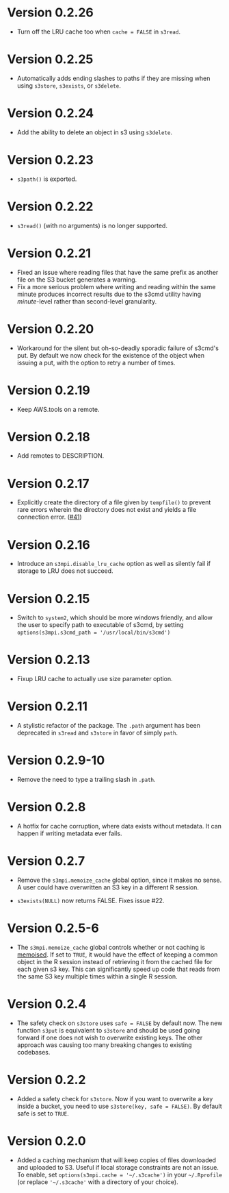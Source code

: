 # Version 0.2.26

* Turn off the LRU cache too when `cache = FALSE` in `s3read`.

# Version 0.2.25
* Automatically adds ending slashes to paths if they are missing when using
  `s3store`, `s3exists`, or `s3delete`.

# Version 0.2.24

* Add the ability to delete an object in s3 using `s3delete`.

# Version 0.2.23

* `s3path()` is exported.

# Version 0.2.22

* `s3read()` (with no arguments) is no longer supported.

# Version 0.2.21

* Fixed an issue where reading files that have the same prefix as another file
  on the S3 bucket generates a warning.
* Fix a more serious problem where writing and reading within the same minute
  produces incorrect results due to the s3cmd utility having *minute*-level
  rather than second-level granularity.

# Version 0.2.20

* Workaround for the silent but oh-so-deadly sporadic failure of s3cmd's put.
  By default we now check for the existence of the object when issuing a put,
  with the option to retry a number of times.

# Version 0.2.19

* Keep AWS.tools on a remote.

# Version 0.2.18

* Add remotes to DESCRIPTION.

# Version 0.2.17

* Explicitly create the directory of a file given by `tempfile()` to prevent
  rare errors wherein the directory does not exist and yields a 
  file connection error. ([#41](https://github.com/robertzk/s3mpi/issues/41))

# Version 0.2.16

* Introduce an `s3mpi.disable_lru_cache` option as well as
  silently fail if storage to LRU does not succeed.

# Version 0.2.15

* Switch to `system2`, which should be more windows friendly, and allow
  the user to specify path to executable of s3cmd, by setting `options(s3mpi.s3cmd_path = '/usr/local/bin/s3cmd')`

# Version 0.2.13

* Fixup LRU cache to actually use size parameter option.

# Version 0.2.11

* A stylistic refactor of the package. The `.path` argument
  has been deprecated in `s3read` and `s3store` in favor of
  simply `path`.

# Version 0.2.9-10

* Remove the need to type a trailing slash in `.path`.

# Version 0.2.8

 * A hotfix for cache corruption, where data exists without metadata.
   It can happen if writing metadata ever fails.

# Version 0.2.7

 * Remove the `s3mpi.memoize_cache` global option, since it makes no sense.
   A user could have overwritten an S3 key in a different R session.

 * `s3exists(NULL)` now returns FALSE.  Fixes issue #22.

# Version 0.2.5-6

 * The `s3mpi.memoize_cache` global controls whether or not caching is
   [memoised](https://github.com/hadley/memoise). If set to `TRUE`, it would
   have the effect of keeping a common object in the R session instead of
   retrieving it from the cached file for each given s3 key. This can significantly
   speed up code that reads from the same S3 key multiple times within a
   single R session.

# Version 0.2.4

 * The safety check on `s3store` uses `safe = FALSE` by default now. The new
   function `s3put` is equivalent to `s3store` and should be used going forward
   if one does not wish to overwrite existing keys. The other approach was causing
   too many breaking changes to existing codebases.

# Version 0.2.2

 * Added a safety check for `s3store`. Now if you want to overwrite a key inside a bucket,
   you need to use `s3store(key, safe = FALSE)`. By default safe is set to `TRUE`.

# Version 0.2.0

 * Added a caching mechanism that will keep copies of files downloaded and
   uploaded to S3. Useful if local storage constraints are not an issue.
   To enable, set `options(s3mpi.cache = '~/.s3cache')` in your `~/.Rprofile`
   (or replace `'~/.s3cache'` with a directory of your choice).
